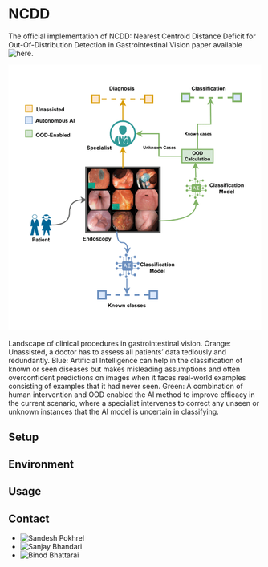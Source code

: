 # NCDD
The official implementation of NCDD: Nearest Centroid Distance Deficit for Out-Of-Distribution Detection in Gastrointestinal Vision paper available ![here](https://arxiv.org/abs/2412.01590).

![Clinical Overview](https://github.com/bhattarailab/NCDD/blob/main/intro.png)

Landscape of clinical procedures in gastrointestinal vision. Orange: Unassisted, a doctor has to assess all patients’ data tediously and redundantly. Blue: Artificial Intelligence can help in the classification of known or seen diseases but makes misleading assumptions and often overconfident predictions on images when it faces real-world examples consisting of examples that it had never seen. Green: A combination of human intervention and OOD enabled the AI method to improve efficacy in the current scenario, where a specialist intervenes to correct any unseen or unknown instances that the AI model is uncertain in classifying.


## Setup


## Environment

## Usage

## Contact
- ![Sandesh Pokhrel](mailto:sandesh.pokhrel@naamii.org.np)
- ![Sanjay Bhandari](mailto:sanjay.bhandari@naamii.org.np)
- ![Binod Bhattarai](mailto:binod.bhattarai@abdn.ac.uk)
